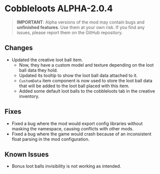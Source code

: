 # Cobbleloots ALPHA-2.0.4

> **IMPORTANT**: Alpha versions of the mod may contain bugs and **unfinished features**. Use them at your own risk. If you find any issues, please report them on the GitHub repository.

## Changes
- Updated the creative loot ball item.
  - Now, they have a custom model and texture depending on the loot ball data they hold.
  - Updated its tooltip to show the loot ball data attached to it.
  - `CustomData` item component is now used to store the loot ball data that will be added to the loot ball placed with this item.
  - Added some default loot balls to the cobbleloots tab in the creative inventory.

## Fixes
- Fixed a bug where the mod would export config libraries without masking the namespace, causing conflicts with other mods.
- Fixed a bug where the game would crash because of an inconsistent float parsing in the mod configuration.

## Known Issues
- Bonus loot balls invisibility is not working as intended.